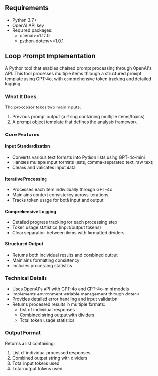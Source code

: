 
## Requirements
- Python 3.7+
- OpenAI API key
- Required packages:
  - openai>=1.12.0
  - python-dotenv>=1.0.1

## Loop Prompt Implementation

A Python tool that enables chained prompt processing through OpenAI's API. This tool processes multiple items through a structured prompt template using GPT-4o, with comprehensive token tracking and detailed logging.

### What It Does
The processor takes two main inputs:
1. Previous prompt output (a string containing multiple items/topics)
2. A prompt object template that defines the analysis framework

### Core Features

#### Input Standardization
- Converts various text formats into Python lists using GPT-4o-mini
- Handles multiple input formats (lists, comma-separated text, raw text)
- Cleans and validates input data

#### Iterative Processing
- Processes each item individually through GPT-4o
- Maintains context consistency across iterations
- Tracks token usage for both input and output

#### Comprehensive Logging
- Detailed progress tracking for each processing step
- Token usage statistics (input/output tokens)
- Clear separation between items with formatted dividers

#### Structured Output
- Returns both individual results and combined output
- Maintains formatting consistency
- Includes processing statistics

### Technical Details
- Uses OpenAI's API with GPT-4o and GPT-4o-mini models
- Implements environment variable management through dotenv
- Provides detailed error handling and input validation
- Returns processed results in multiple formats:
  - List of individual responses
  - Combined string output with dividers
  - Total token usage statistics

### Output Format
Returns a list containing:
1. List of individual processed responses
2. Combined output string with dividers
3. Total input tokens used
4. Total output tokens used
